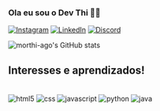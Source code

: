 

### Ola eu sou o Dev Thi 🐱‍👤

[![Instagram](https://img.shields.io/badge/Instagram-%23E4405F.svg?style=for-the-badge&logo=Instagram&logoColor=white)](https://www.instagram.com/morthi.ago/) 
[![LinkedIn](https://img.shields.io/badge/linkedin-%230077B5.svg?style=for-the-badge&logo=linkedin&logoColor=white)](https://www.linkedin.com/in/thiagoferreiram/)
[![Discord](https://img.shields.io/badge/Discord-%235865F2.svg?style=for-the-badge&logo=discord&logoColor=white)](https://discord.gg/MgHDDEuWd2)

![morthi-ago's GitHub stats](https://github-readme-stats.vercel.app/api?username=morthi-ago&show_icons=true&theme=radical)

## Interesses e aprendizados!

<div style ="display: inline_block"><br/>
    <img align="center" alt="html5" src="https://img.shields.io/badge/html5-%23E34F26.svg?style=for-the-badge&logo=html5&logoColor=white" />
    <img align="center" alt="css" src="https://img.shields.io/badge/css3-%231572B6.svg?style=for-the-badge&logo=css3&logoColor=white" />
    <img align="center" alt="javascript" src="https://img.shields.io/badge/javascript-%23323330.svg?style=for-the-badge&logo=javascript&logoColor=%23F7DF1E" />
    <img align="center" alt="python" src="https://img.shields.io/badge/python-3670A0?style=for-the-badge&logo=python&logoColor=ffdd54" />
    <img align="center" alt="java" src="https://img.shields.io/badge/java-%23ED8B00.svg?style=for-the-badge&logo=openjdk&logoColor=white" />
</div>
